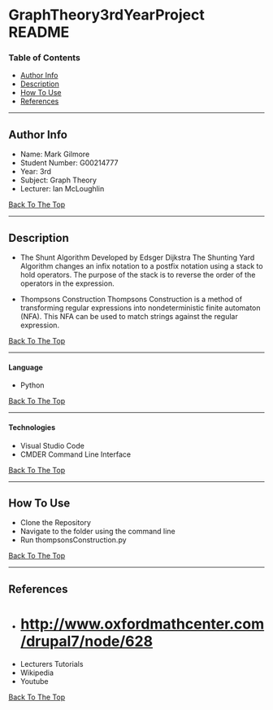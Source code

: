 # GraphTheory3rdYearProject README

### Table of Contents

- [Author Info](#author-info)
- [Description](#description)
- [How To Use](#how-to-use)
- [References](#references)

---

## Author Info

- Name: Mark Gilmore
- Student Number: G00214777
- Year: 3rd
- Subject: Graph Theory
- Lecturer: Ian McLoughlin

[Back To The Top](#GraphTheory3rdYearProject-README)

---

## Description
- The Shunt Algorithm
Developed by Edsger Dijkstra The Shunting Yard Algorithm 
changes an infix notation to a postfix notation using a stack
to hold operators.
The purpose of the stack is to reverse the order of the 
operators in the expression.

- Thompsons Construction
Thompsons Construction is a method of transforming regular expressions into 
nondeterministic finite automaton (NFA). 
This NFA can be used to match strings against the regular expression.

[Back To The Top](#GraphTheory3rdYearProject-README)

---

#### Language

- Python

[Back To The Top](#GraphTheory3rdYearProject-README)

---

#### Technologies

- Visual Studio Code
- CMDER Command Line Interface

[Back To The Top](#GraphTheory3rdYearProject-README)

---

## How To Use

- Clone the Repository
- Navigate to the folder using the command line
- Run thompsonsConstruction.py

[Back To The Top](#GraphTheory3rdYearProject-README)

---

## References

- # http://www.oxfordmathcenter.com/drupal7/node/628
- Lecturers Tutorials
- Wikipedia
- Youtube

[Back To The Top](#GraphTheory3rdYearProject-README)
